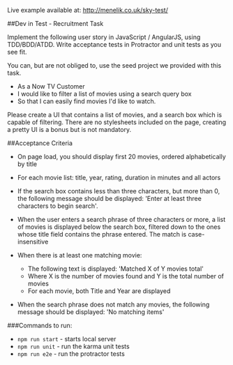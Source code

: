 Live example available at: http://menelik.co.uk/sky-test/

##Dev in Test - Recruitment Task

Implement the following user story in JavaScript / AngularJS, using TDD/BDD/ATDD.
Write acceptance tests in Protractor and unit tests as you see fit.

You can, but are not obliged to, use the seed project we provided with this task.

 - As a Now TV Customer
 - I would like to filter a list of movies using a search query box
 - So that I can easily find movies I'd like to watch.

Please create a UI that contains a list of movies, and a search box which is capable of filtering. There are no stylesheets included on the page, creating a pretty UI is a bonus but is not mandatory.

##Acceptance Criteria

 - On page load, you should display first 20 movies, ordered alphabetically by title
 - For each movie list: title, year, rating, duration in minutes and all actors

 - If the search box contains less than three characters, but more than 0, the following message should be displayed: 'Enter at least three characters to begin search'.

 - When the user enters a search phrase of three characters or more, a list of movies is displayed below the search box, filtered down to the ones whose title field contains the phrase entered. The match is case-insensitive

 - When there is at least one matching movie:
 	- The following text is displayed: 'Matched X of Y movies total'
	- Where X is the number of movies found and Y is the total number of movies
	- For each movie, both Title and Year are displayed

 - When the search phrase does not match any movies, the following message should be displayed: 'No matching items'


###Commands to run:

 - ```npm run start``` - starts local server
 - ```npm run unit``` - run the karma unit tests
 - ```npm run e2e``` - run the protractor tests 
